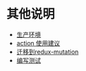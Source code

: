 # 其他说明

- [生产环境](production.md)
- [action 使用建议](action-suggestion.md)
- [迁移到redux-mutation](migrating.md)
- [编写测试](writing-tests.md)


